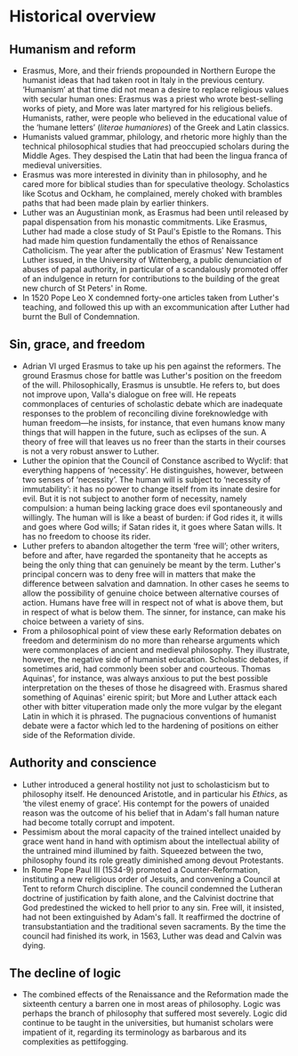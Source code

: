 # Historical overview

## Humanism and reform

* Erasmus, More, and their friends propounded in Northern Europe the
  humanist ideas that had taken root in Italy in the previous century.
  ‘Humanism’ at that time did not mean a desire to replace religious values
  with secular human ones: Erasmus was a priest who wrote best-selling works
  of piety, and More was later martyred for his religious beliefs.
  Humanists, rather, were people who believed in the educational value of
  the ‘humane letters’ (*literae humaniores*) of the Greek and Latin
  classics.
* Humanists valued grammar, philology, and rhetoric more highly than the
  technical philosophical studies that had preoccupied scholars during the
  Middle Ages. They despised the Latin that had been the lingua franca of
  medieval universities.
* Erasmus was more interested in divinity than in philosophy, and he cared
  more for biblical studies than for speculative theology. Scholastics like
  Scotus and Ockham, he complained, merely choked with brambles paths that
  had been made plain by earlier thinkers.
* Luther was an Augustinian monk, as Erasmus had been until released by
  papal dispensation from his monastic commitments. Like Erasmus, Luther had
  made a close study of St Paul's Epistle to the Romans. This had made him
  question fundamentally the ethos of Renaissance Catholicism. The year
  after the publication of Erasmus' New Testament Luther issued, in the
  University of Wittenberg, a public denunciation of abuses of papal
  authority, in particular of a scandalously promoted offer of an indulgence
  in return for contributions to the building of the great new church of St
  Peters' in Rome.
* In 1520 Pope Leo X condemned forty-one articles taken from Luther's
  teaching, and followed this up with an excommunication after Luther had
  burnt the Bull of Condemnation.

## Sin, grace, and freedom

* Adrian VI urged Erasmus to take up his pen against the reformers. The
  ground Erasmus chose for battle was Luther's position on the freedom of
  the will. Philosophically, Erasmus is unsubtle. He refers to, but does not
  improve upon, Valla's dialogue on free will. He repeats commonplaces of
  centuries of scholastic debate which are inadequate responses to the
  problem of reconciling divine foreknowledge with human freedom—he insists,
  for instance, that even humans know many things that will happen in the
  future, such as eclipses of the sun. A theory of free will that leaves us
  no freer than the starts in their courses is not a very robust answer to
  Luther.
* Luther the opinion that the Council of Constance ascribed to Wyclif: that
  everything happens of ‘necessity’. He distinguishes, however, between two
  senses of ‘necessity’. The human will is subject to ‘necessity of
  immutability’: it has no power to change itself from its innate desire for
  evil. But it is not subject to another form of necessity, namely
  compulsion: a human being lacking grace does evil spontaneously and
  willingly. The human will is like a beast of burden: if God rides it, it
  wills and goes where God wills; if Satan rides it, it goes where Satan
  wills. It has no freedom to choose its rider.
* Luther prefers to abandon altogether the term ‘free will’; other writers,
  before and after, have regarded the spontaneity that he accepts as being
  the only thing that can genuinely be meant by the term. Luther's principal
  concern was to deny free will in matters that make the difference between
  salvation and damnation. In other cases he seems to allow the possibility
  of genuine choice between alternative courses of action. Humans have free
  will in respect not of what is above them, but in respect of what is below
  them. The sinner, for instance, can make his choice between a variety of
  sins.
* From a philosophical point of view these early Reformation debates on
  freedom and determinism do no more than rehearse arguments which were
  commonplaces of ancient and medieval philosophy. They illustrate, however,
  the negative side of humanist education. Scholastic debates, if sometimes
  arid, had commonly been sober and courteous. Thomas Aquinas', for
  instance, was always anxious to put the best possible interpretation on
  the theses of those he disagreed with. Erasmus shared something of
  Aquinas' eirenic spirit; but More and Luther attack each other with bitter
  vituperation made only the more vulgar by the elegant Latin in which it is
  phrased. The pugnacious conventions of humanist debate were a factor which
  led to the hardening of positions on either side of the Reformation
  divide.

## Authority and conscience

* Luther introduced a general hostility not just to scholasticism but to
  philosophy itself. He denounced Aristotle, and in particular his *Ethics*,
  as ‘the vilest enemy of grace’. His contempt for the powers of unaided
  reason was the outcome of his belief that in Adam's fall human nature had
  become totally corrupt and impotent.
* Pessimism about the moral capacity of the trained intellect unaided by
  grace went hand in hand with optimism about the intellectual ability of
  the untrained mind illumined by faith. Squeezed between the two,
  philosophy found its role greatly diminished among devout Protestants.
* In Rome Pope Paul III (1534-9) promoted a Counter-Reformation, instituting
  a new religious order of Jesuits, and convening a Council at Tent to
  reform Church discipline. The council condemned the Lutheran doctrine of
  justification by faith alone, and the Calvinist doctrine that God
  predestined the wicked to hell prior to any sin. Free will, it insisted,
  had not been extinguished by Adam's fall. It reaffirmed the doctrine of
  transubstantiation and the traditional seven sacraments. By the time the
  council had finished its work, in 1563, Luther was dead and Calvin was
  dying.

## The decline of logic

* The combined effects of the Renaissance and the Reformation made the
  sixteenth century a barren one in most areas of philosophy. Logic was
  perhaps the branch of philosophy that suffered most severely. Logic did
  continue to be taught in the universities, but humanist scholars were
  impatient of it, regarding its terminology as barbarous and its
  complexities as pettifogging.
